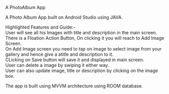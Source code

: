 A PhotoAlbum App

A Photo Album App built on Android Studio using JAVA.  

Highlighted Features and Guide:-  
User will see all his Images with title and description in the main screen.  
There is a Floation Action Button, On clicking it you will reach to Add Image Screen.  
On Add Image screen you need to tap on image to select image from your gallery and hence give a atitle and description to it.  
CLicking on Save button will save it and displayed in main screen.  
User can delete a image by swiping it either way.  
User can also update image, title or description by clicking on the image box.  

The app is built using MVVM architecture using ROOM database.



